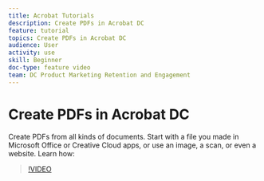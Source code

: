 ```yaml
---
title: Acrobat Tutorials
description: Create PDFs in Acrobat DC
feature: tutorial
topics: Create PDFs in Acrobat DC
audience: User
activity: use
skill: Beginner
doc-type: feature video
team: DC Product Marketing Retention and Engagement
---
```


# Create PDFs in Acrobat DC

Create PDFs from all kinds of documents. Start with a file you made in Microsoft Office or Creative Cloud apps, or use an image, a scan, or even a website. Learn how: 

>[!VIDEO](https://video.tv.adobe.com/v/35491?hidetitle=true)